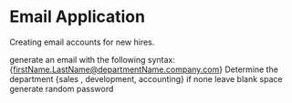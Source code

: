 # Email Application

Creating email accounts for new hires.

generate an email with the following syntax: {firstName.LastName@departmentName.company.com}
Determine the department {sales , development, accounting} if none leave blank space 
generate random password 

